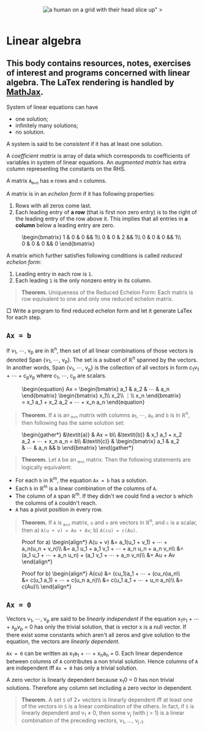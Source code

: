 <script>
// Left aligns all figures.
MathJax = {
  chtml: { displayAlign: 'left' }
}
</script>

<!-- Includes tex2html which draws mathematical notation from LaTex online. -->
<script id="MathJax-script" async src="https://cdn.jsdelivr.net/npm/mathjax@3/es5/tex-chtml.js"></script>

<header class="header">
    <img
        class="logo"
        alt="a human on a grid with their head slice up"
        src="<%= Routes.static_path(@conn, "/images/brain_1125x1134.jpeg") %>"
    >
</header>

# Linear algebra
This body contains resources, notes, exercises of interest and programs concerned with linear algebra. The LaTex rendering is handled by [MathJax][mathjax].
---

System of linear equations can have
- one solution;
- infinitely many solutions;
- no solution.

A system is said to be _consistent_ if it has at least one solution.

A _coefficient matrix_ is array of data which corresponds to coefficients of variables in system of linear equations. An _augmented matrix_ has extra column representing the constants on the RHS.

A matrix `A`<sub>`m⨯n`</sub> has `m` rows and `n` columns.

A matrix is in an _echelon form_ if it has following properties:
1. Rows with all zeros come last.
2. Each leading entry of **a row** (that is first non zero entry) is to the right of the leading entry of the row above it. This implies that all entries in **a column** below a leading entry are zero.

<figure>
\begin{bmatrix}
    1 & 0 & 0 && 1\\
    0 & 0 & 2 && 1\\
    0 & 0 & 0 && 1\\
    0 & 0 & 0 && 0
\end{bmatrix}
</figure>

A matrix which further satisfies following conditions is called _reduced echelon form_:
1. Leading entry in each row is `1`.
2. Each leading `1` is the only nonzero entry in its column.

> **Theorem.** Uniqueness of the Reduced Echelon Form: Each matrix is row equivalent to one and only one reduced echelon matrix.

&square; Write a program to find reduced echelon form and let it generate LaTex for each step.

## `Ax = b`

If v<sub>1</sub>, ⋯, v<sub>p</sub> are in ℝ<sup>n</sup>, then set of all linear combinations of those vectors is denoted Span {v<sub>1</sub>, ⋯, v<sub>p</sub>}. The set is a subset of ℝ<sup>n</sup> spanned by the vectors. In another words, Span {v<sub>1</sub>, ⋯, v<sub>p</sub>} is the collection of all vectors in form c<sub>1</sub>v<sub>1</sub> + ⋯ + c<sub>p</sub>v<sub>p</sub> where c<sub>1</sub>, ⋯, c<sub>p</sub> are scalars.

<figure>
\begin{equation}
    Ax =
    \begin{bmatrix}
        a_1 & a_2 & ⋯ & a_n
    \end{bmatrix}
    \begin{bmatrix}
        x_1\\
        x_2\\
        ⋮\\
        x_n
    \end{bmatrix}
    = x_1 a_1 + x_2 a_2 + ⋯ + x_n a_n
\end{equation}
</figure>

> **Theorem.** If `A` is an <sub>`m⨯n`</sub> matrix with columns a<sub>1</sub>, ⋯, a<sub>n</sub> and `b` is in ℝ<sup>n</sup>, then following has the same solution set:

<figure>
\begin{gather*}
    &\textit{a)}  &  Ax = b\\
    &\textit{b)}  &  x_1 a_1 + x_2 a_2 + ⋯ + x_n a_n = b\\
    &\textit{c)}  &
    \begin{bmatrix}
        a_1 & a_2 & ⋯ & a_n && b
    \end{bmatrix}
\end{gather*}
</figure>

> **Theorem.** Let `A` be an <sub>`m⨯n`</sub> matrix. Then the following statements are logically equivalent:
- For each `b` in ℝ<sup>m</sup>, the equation `Ax = b` has a solution.
- Each `b` in ℝ<sup>m</sup> is a linear combination of the columns of `A`.
- The column of `A` span ℝ<sup>m</sup>. If they didn't we could find a vector `b` which the columns of `A` couldn't reach.
- `A` has a pivot position in every row.

> **Theorem.**  If `A` is <sub>`m⨯n`</sub> matrix, `u` and `v` are vectors in ℝ<sup>n</sup>, and `c` is a scalar, then a) `A(u + v) = Au + Av`; b) `A(cu) = c(Au)`.

<figure>
Proof for a)
\begin{align*}
    A(u + v)
    &= a_1(u_1 + v_1) + ⋯ + a_n(u_n + v_n)\\
    &= a_1 u_1 + a_1 v_1 + ⋯ + a_n u_n + a_n v_n\\
    &= (a_1 u_1 + ⋯ + a_n u_n) + (a_1 v_1 + ⋯ + a_n v_n)\\
    &= Au + Av
\end{align*}
</figure>

<figure>
Proof for b)
\begin{align*}
    A(cu)
    &= (cu_1)a_1 + ⋯ + (cu_n)a_n\\
    &= c(u_1 a_1) + ⋯ + c(u_n a_n)\\
    &= c(u_1 a_1 + ⋯ + u_n a_n)\\
    &= c(Au)\\
\end{align*}
</figure>

## `Ax = 0`

Vectors v<sub>1</sub>, ⋯, v<sub>p</sub> are said to be _linearly independent_ if the equation x<sub>1</sub>v<sub>1</sub> + ⋯ + x<sub>p</sub>v<sub>p</sub> = 0 has only the trivial solution, that is vector x is a null vector. If there exist some constants which aren't all zeros and give solution to the equation, the vectors are _linearly dependent_.

`Ax = 0` can be written as x<sub>1</sub>a<sub>1</sub> + ⋯ + x<sub>n</sub>a<sub>n</sub> = 0. Each linear dependence between columns of `A` contributes a non trivial solution. Hence columns of `A` are independent iff `Ax = 0` has only a trivial solution.

A zero vector is linearly dependent because x<sub>1</sub>0 = 0 has non trivial solutions. Therefore any column set including a zero vector in dependent.

> **Theorem.** A set `S` of 2+ vectors is linearly dependent iff at least one of the vectors in `S` is a linear combination of the others. In fact, if `S` is linearly dependent and v<sub>1</sub> ≠ 0, then some v<sub>j</sub> (with j > 1) is a linear combination of the preceding vectors, v<sub>1</sub>, …, v<sub>j-1</sub>.

<!-- Invisible List of References -->
[mathjax]: https://github.com/mathjax/MathJax
